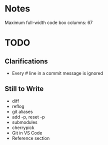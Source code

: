 # Notes

Maximum full-width code box columns: 67

# TODO

## Clarifications

* Every # line in a commit message is ignored

## Still to Write

* diff
* reflog
* git aliases
* add -p, reset -p
* submodules
* cherrypick
* Git in VS Code
* Reference section
